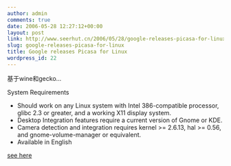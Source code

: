 ```yaml
---
author: admin
comments: true
date: 2006-05-28 12:27:12+00:00
layout: post
link: http://www.seerhut.cn/2006/05/28/google-releases-picasa-for-linux/
slug: google-releases-picasa-for-linux
title: Google releases Picasa for Linux
wordpress_id: 22
---
```


基于wine和gecko...

<!-- more -->
System Requirements

* Should work on any Linux system with Intel 386-compatible processor, glibc 2.3 or greater, and a working X11 display system.
* Desktop Integration features require a current version of Gnome or KDE.
* Camera detection and integration requires kernel >= 2.6.13, hal >= 0.56, and gnome-volume-manager or equivalent.
* Available in English

[see here](http://picasa.google.com/linux/download.html)

